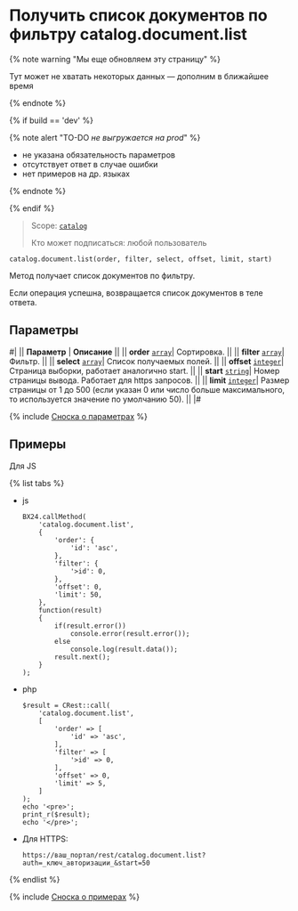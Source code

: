 # Получить список документов по фильтру catalog.document.list

{% note warning "Мы еще обновляем эту страницу" %}

Тут может не хватать некоторых данных — дополним в ближайшее время

{% endnote %}

{% if build == 'dev' %}

{% note alert "TO-DO _не выгружается на prod_" %}

- не указана обязательность параметров
- отсутствует ответ в случае ошибки
- нет примеров на др. языках
  
{% endnote %}

{% endif %}

> Scope: [`catalog`](../../scopes/permissions.md)
>
> Кто может подписаться: любой пользователь

```http
catalog.document.list(order, filter, select, offset, limit, start)
```

Метод получает список документов по фильтру.

Если операция успешна, возвращается список документов в теле ответа.

## Параметры

#|
|| **Параметр** | **Описание** ||
|| **order**
[`array`](../../data-types.md)| Сортировка. ||
|| **filter** 
[`array`](../../data-types.md)| Фильтр. ||
|| **select** 
[`array`](../../data-types.md)| Список получаемых полей. ||
|| **offset** 
[`integer`](../../data-types.md)| Страница выборки, работает аналогично start. ||
|| **start** 
[`string`](../../data-types.md)| Номер страницы вывода. Работает для https запросов. ||
|| **limit** 
[`integer`](../../data-types.md)| Размер страницы от 1 до 500 (если указан 0 или число больше максимального, то используется значение по умолчанию 50). ||
|#

{% include [Сноска о параметрах](../../../_includes/required.md) %}

## Примеры

Для JS

{% list tabs %}

- js
  
    ```
    BX24.callMethod(
        'catalog.document.list',
        {
            'order': {
                'id': 'asc',
            },
            'filter': {
                '>id': 0,
            },
            'offset': 0,
            'limit': 50,
        },
        function(result)
        {
            if(result.error())
                console.error(result.error());
            else
                console.log(result.data());
            result.next();
        }
    );
    ```

- php
  
    ```
    $result = CRest::call(
        'catalog.document.list',
        [
            'order' => [
                'id' => 'asc',
            ],
            'filter' => [
                '>id' => 0,
            ],
            'offset' => 0,
            'limit' => 5,
        ]
    );
    echo '<pre>';
    print_r($result);
    echo '</pre>';
    ```

- Для HTTPS:

    ```
    https://ваш_портал/rest/catalog.document.list?auth=_ключ_авторизации_&start=50
    ```

{% endlist %}

{% include [Сноска о примерах](../../../_includes/examples.md) %}
